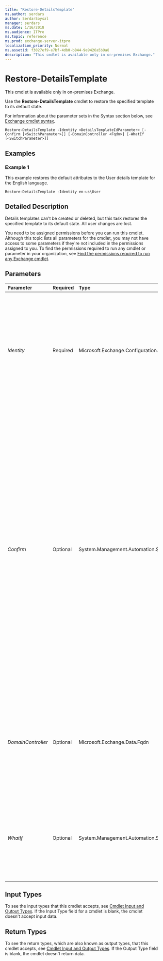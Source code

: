 ```yaml
---
title: "Restore-DetailsTemplate"
ms.author: serdars
author: SerdarSoysal
manager: serdars
ms.date: 1/16/2018
ms.audience: ITPro
ms.topic: reference
ms.prod: exchange-server-itpro
localization_priority: Normal
ms.assetid: f3027ef9-e7bf-4db0-b844-9e9426a5b9a8
description: "This cmdlet is available only in on-premises Exchange."
---
```


# Restore-DetailsTemplate

This cmdlet is available only in on-premises Exchange. 
  
Use the **Restore-DetailsTemplate** cmdlet to restore the specified template to its default state.
  
For information about the parameter sets in the Syntax section below, see [Exchange cmdlet syntax](https://technet.microsoft.com/library/bb123552.aspx). 
  
```
Restore-DetailsTemplate -Identity <DetailsTemplateIdParameter> [-Confirm [<SwitchParameter>]] [-DomainController <Fqdn>] [-WhatIf [<SwitchParameter>]]

```

## Examples
<a name="Examples"> </a>

### Example 1

This example restores the default attributes to the User details template for the English language.
  
```
Restore-DetailsTemplate -Identity en-us\User
```

## Detailed Description
<a name="DetailedDescription"> </a>

Details templates can't be created or deleted, but this task restores the specified template to its default state. All user changes are lost.
  
You need to be assigned permissions before you can run this cmdlet. Although this topic lists all parameters for the cmdlet, you may not have access to some parameters if they're not included in the permissions assigned to you. To find the permissions required to run any cmdlet or parameter in your organization, see [Find the permissions required to run any Exchange cmdlet](https://technet.microsoft.com/library/mt432940.aspx).
  
## Parameters
<a name="DetailedDescription"> </a>

|**Parameter**|**Required**|**Type**|**Description**|
|:-----|:-----|:-----|:-----|
| _Identity_ <br/> |Required  <br/> |Microsoft.Exchange.Configuration.Tasks.DetailsTemplateIdParameter  <br/> | The _Identity_ parameter specifies the GUID or specifies the details template type and language separated by a backslash, for example, en-us\User. Details template types include: <br/>  User <br/>  Group <br/>  PublicFolder <br/>  SearchDialog <br/>  MailboxAgent <br/>  Contact <br/> |
| _Confirm_ <br/> |Optional  <br/> |System.Management.Automation.SwitchParameter  <br/> | The _Confirm_ switch specifies whether to show or hide the confirmation prompt. How this switch affects the cmdlet depends on if the cmdlet requires confirmation before proceeding. <br/>  Destructive cmdlets (for example, **Remove-\*** cmdlets) have a built-in pause that forces you to acknowledge the command before proceeding. For these cmdlets, you can skip the confirmation prompt by using this exact syntax: `-Confirm:$false`.  <br/>  Most other cmdlets (for example, **New-\*** and **Set-\*** cmdlets) don't have a built-in pause. For these cmdlets, specifying the _Confirm_ switch without a value introduces a pause that forces you acknowledge the command before proceeding. <br/> |
| _DomainController_ <br/> |Optional  <br/> |Microsoft.Exchange.Data.Fqdn  <br/> |The _DomainController_ parameter specifies the domain controller that's used by this cmdlet to read data from or write data to Active Directory. You identify the domain controller by its fully qualified domain name (FQDN). For example, `dc01.contoso.com`.  <br/> |
| _WhatIf_ <br/> |Optional  <br/> |System.Management.Automation.SwitchParameter  <br/> |The _WhatIf_ switch simulates the actions of the command. You can use this switch to view the changes that would occur without actually applying those changes. You don't need to specify a value with this switch. <br/> |
   
## Input Types
<a name="InputTypes"> </a>

To see the input types that this cmdlet accepts, see [Cmdlet Input and Output Types](http://go.microsoft.com/fwlink/p/?linkId=616387). If the Input Type field for a cmdlet is blank, the cmdlet doesn't accept input data. 
  
## Return Types
<a name="ReturnTypes"> </a>

To see the return types, which are also known as output types, that this cmdlet accepts, see [Cmdlet Input and Output Types](http://go.microsoft.com/fwlink/p/?linkId=616387). If the Output Type field is blank, the cmdlet doesn't return data. 
  


